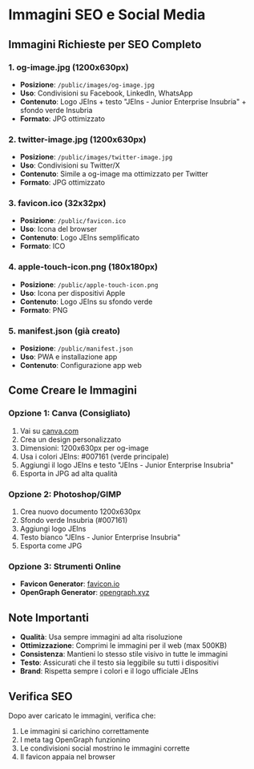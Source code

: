 # Immagini SEO e Social Media

## Immagini Richieste per SEO Completo

### 1. **og-image.jpg** (1200x630px)
- **Posizione**: `/public/images/og-image.jpg`
- **Uso**: Condivisioni su Facebook, LinkedIn, WhatsApp
- **Contenuto**: Logo JEIns + testo "JEIns - Junior Enterprise Insubria" + sfondo verde Insubria
- **Formato**: JPG ottimizzato

### 2. **twitter-image.jpg** (1200x630px)
- **Posizione**: `/public/images/twitter-image.jpg`
- **Uso**: Condivisioni su Twitter/X
- **Contenuto**: Simile a og-image ma ottimizzato per Twitter
- **Formato**: JPG ottimizzato

### 3. **favicon.ico** (32x32px)
- **Posizione**: `/public/favicon.ico`
- **Uso**: Icona del browser
- **Contenuto**: Logo JEIns semplificato
- **Formato**: ICO

### 4. **apple-touch-icon.png** (180x180px)
- **Posizione**: `/public/apple-touch-icon.png`
- **Uso**: Icona per dispositivi Apple
- **Contenuto**: Logo JEIns su sfondo verde
- **Formato**: PNG

### 5. **manifest.json** (già creato)
- **Posizione**: `/public/manifest.json`
- **Uso**: PWA e installazione app
- **Contenuto**: Configurazione app web

## Come Creare le Immagini

### Opzione 1: Canva (Consigliato)
1. Vai su [canva.com](https://canva.com)
2. Crea un design personalizzato
3. Dimensioni: 1200x630px per og-image
4. Usa i colori JEIns: #007161 (verde principale)
5. Aggiungi il logo JEIns e testo "JEIns - Junior Enterprise Insubria"
6. Esporta in JPG ad alta qualità

### Opzione 2: Photoshop/GIMP
1. Crea nuovo documento 1200x630px
2. Sfondo verde Insubria (#007161)
3. Aggiungi logo JEIns
4. Testo bianco "JEIns - Junior Enterprise Insubria"
5. Esporta come JPG

### Opzione 3: Strumenti Online
- **Favicon Generator**: [favicon.io](https://favicon.io)
- **OpenGraph Generator**: [opengraph.xyz](https://opengraph.xyz)

## Note Importanti

- **Qualità**: Usa sempre immagini ad alta risoluzione
- **Ottimizzazione**: Comprimi le immagini per il web (max 500KB)
- **Consistenza**: Mantieni lo stesso stile visivo in tutte le immagini
- **Testo**: Assicurati che il testo sia leggibile su tutti i dispositivi
- **Brand**: Rispetta sempre i colori e il logo ufficiale JEIns

## Verifica SEO

Dopo aver caricato le immagini, verifica che:
1. Le immagini si carichino correttamente
2. I meta tag OpenGraph funzionino
3. Le condivisioni social mostrino le immagini corrette
4. Il favicon appaia nel browser
